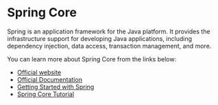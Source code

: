 # Spring Core

Spring is an application framework for the Java platform. It provides the infrastructure support for developing Java applications, including dependency injection, data access, transaction management, and more.

You can learn more about Spring Core from the links below:

- [Official website](https://spring.io/)
- [Official Documentation](https://spring.io/why-spring)
- [Getting Started with Spring](https://spring.io/guides/gs/spring-boot/)
- [Spring Core Tutorial](https://www.tutorialspoint.com/spring/index.htm)